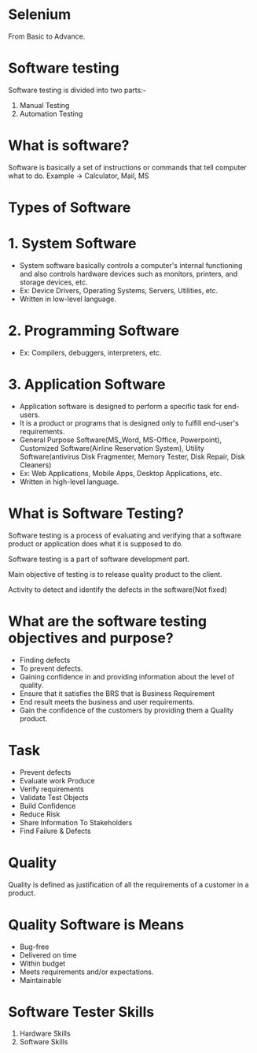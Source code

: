 # Selenium 
From Basic to Advance.

# Software testing
Software testing is divided into two parts:-
1. Manual Testing
2. Automation Testing

# What is software?
Software is basically a set of instructions or commands that tell computer what to do.
Example -> Calculator, Mail, MS 

# Types of Software
# 1. System Software
- System software basically controls a computer's internal functioning and also controls hardware devices such as monitors, printers, and storage devices, etc.
- Ex: Device Drivers, Operating Systems, Servers, Utilities, etc.
- Written in low-level language.
# 2.  Programming Software
- Ex: Compilers, debuggers, interpreters, etc.
# 3. Application Software
- Application software is designed to perform a specific task for end-users.
- It is a product or programs that is designed only to fulfill end-user's requirements.
- General Purpose Software(MS_Word, MS-Office, Powerpoint), Customized Software(Airline Reservation System), Utility Software(antivirus Disk Fragmenter, Memory Tester, Disk Repair, Disk Cleaners)
- Ex: Web Applications, Mobile Apps, Desktop Applications, etc.
- Written in high-level language.

# What is Software Testing?
Software testing is a process of evaluating and verifying that a software product or application does what it is supposed to do.

Software testing is a part  of software development part.

Main objective of testing is to release quality product to the client.

Activity to detect and identify the defects in the software(Not fixed)

# What are the software testing objectives and purpose?
- Finding defects
- To prevent defects.
- Gaining confidence in and providing information about the level of quality.
- Ensure that it satisfies the BRS that is Business Requirement
- End result meets the business and user requirements.
- Gain the confidence of the customers by providing them a Quality product.

# Task 
- Prevent defects
- Evaluate work Produce
- Verify requirements
- Validate Test Objects
- Build Confidence
- Reduce Risk
- Share Information To Stakeholders
- Find Failure & Defects

# Quality
Quality is defined as justification of all the requirements of a customer in a product.

# Quality  Software is Means
- Bug-free
- Delivered on time
- Within budget
- Meets requirements and/or expectations.
- Maintainable

# Software Tester Skills
1. Hardware Skills
2. Software Skills
